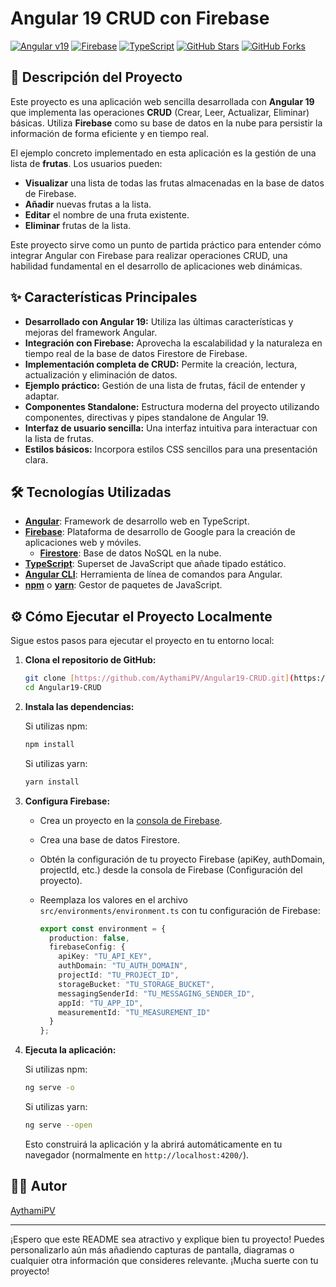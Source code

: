 # Angular 19 CRUD con Firebase

[![Angular v19](https://img.shields.io/badge/Angular-19.x-DD0031?style=flat-square&logo=angular&logoColor=white)](https://angular.io/)
[![Firebase](https://img.shields.io/badge/Firebase-Google_Cloud-FFCA28?style=flat-square&logo=firebase)](https://firebase.google.com/)
[![TypeScript](https://img.shields.io/badge/TypeScript-3178C6?style=flat-square&logo=typescript&logoColor=white)](https://www.typescriptlang.org/)
[![GitHub Stars](https://img.shields.io/github/stars/AythamiPV/Angular19-CRUD?style=social)](https://github.com/AythamiPV/Angular19-CRUD/stargazers)
[![GitHub Forks](https://img.shields.io/github/forks/AythamiPV/Angular19-CRUD?style=social)](https://github.com/AythamiPV/Angular19-CRUD/network/members)

## 🚀 Descripción del Proyecto

Este proyecto es una aplicación web sencilla desarrollada con **Angular 19** que implementa las operaciones **CRUD** (Crear, Leer, Actualizar, Eliminar) básicas. Utiliza **Firebase** como su base de datos en la nube para persistir la información de forma eficiente y en tiempo real.

El ejemplo concreto implementado en esta aplicación es la gestión de una lista de **frutas**. Los usuarios pueden:

* **Visualizar** una lista de todas las frutas almacenadas en la base de datos de Firebase.
* **Añadir** nuevas frutas a la lista.
* **Editar** el nombre de una fruta existente.
* **Eliminar** frutas de la lista.

Este proyecto sirve como un punto de partida práctico para entender cómo integrar Angular con Firebase para realizar operaciones CRUD, una habilidad fundamental en el desarrollo de aplicaciones web dinámicas.

## ✨ Características Principales

* **Desarrollado con Angular 19:** Utiliza las últimas características y mejoras del framework Angular.
* **Integración con Firebase:** Aprovecha la escalabilidad y la naturaleza en tiempo real de la base de datos Firestore de Firebase.
* **Implementación completa de CRUD:** Permite la creación, lectura, actualización y eliminación de datos.
* **Ejemplo práctico:** Gestión de una lista de frutas, fácil de entender y adaptar.
* **Componentes Standalone:** Estructura moderna del proyecto utilizando componentes, directivas y pipes standalone de Angular 19.
* **Interfaz de usuario sencilla:** Una interfaz intuitiva para interactuar con la lista de frutas.
* **Estilos básicos:** Incorpora estilos CSS sencillos para una presentación clara.

## 🛠️ Tecnologías Utilizadas

* **[Angular](https://angular.io/)**: Framework de desarrollo web en TypeScript.
* **[Firebase](https://firebase.google.com/)**: Plataforma de desarrollo de Google para la creación de aplicaciones web y móviles.
    * **[Firestore](https://firebase.google.com/docs/firestore)**: Base de datos NoSQL en la nube.
* **[TypeScript](https://www.typescriptlang.org/)**: Superset de JavaScript que añade tipado estático.
* **[Angular CLI](https://angular.io/cli)**: Herramienta de línea de comandos para Angular.
* **[npm](https://www.npmjs.com/)** o **[yarn](https://yarnpkg.com/)**: Gestor de paquetes de JavaScript.

## ⚙️ Cómo Ejecutar el Proyecto Localmente

Sigue estos pasos para ejecutar el proyecto en tu entorno local:

1.  **Clona el repositorio de GitHub:**

    ```bash
    git clone [https://github.com/AythamiPV/Angular19-CRUD.git](https://github.com/AythamiPV/Angular19-CRUD.git)
    cd Angular19-CRUD
    ```

2.  **Instala las dependencias:**

    Si utilizas npm:

    ```bash
    npm install
    ```

    Si utilizas yarn:

    ```bash
    yarn install
    ```

3.  **Configura Firebase:**
    * Crea un proyecto en la [consola de Firebase](https://console.firebase.google.com/).
    * Crea una base de datos Firestore.
    * Obtén la configuración de tu proyecto Firebase (apiKey, authDomain, projectId, etc.) desde la consola de Firebase (Configuración del proyecto).
    * Reemplaza los valores en el archivo `src/environments/environment.ts` con tu configuración de Firebase:

        ```typescript
        export const environment = {
          production: false,
          firebaseConfig: {
            apiKey: "TU_API_KEY",
            authDomain: "TU_AUTH_DOMAIN",
            projectId: "TU_PROJECT_ID",
            storageBucket: "TU_STORAGE_BUCKET",
            messagingSenderId: "TU_MESSAGING_SENDER_ID",
            appId: "TU_APP_ID",
            measurementId: "TU_MEASUREMENT_ID"
          }
        };
        ```

4.  **Ejecuta la aplicación:**

    Si utilizas npm:

    ```bash
    ng serve -o
    ```

    Si utilizas yarn:

    ```bash
    ng serve --open
    ```

    Esto construirá la aplicación y la abrirá automáticamente en tu navegador (normalmente en `http://localhost:4200/`).

## 🧑‍💻 Autor

[AythamiPV](https://github.com/AythamiPV)

---

¡Espero que este README sea atractivo y explique bien tu proyecto! Puedes personalizarlo aún más añadiendo capturas de pantalla, diagramas o cualquier otra información que consideres relevante. ¡Mucha suerte con tu proyecto!
